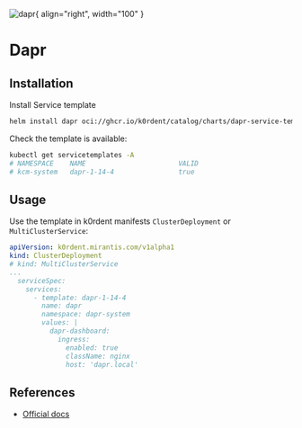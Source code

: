 ![dapr](./dapr-logo.svg){ align="right", width="100" }
# Dapr

## Installation
Install Service template
~~~bash
helm install dapr oci://ghcr.io/k0rdent/catalog/charts/dapr-service-template -n kcm-system
~~~

Check the template is available:
~~~bash
kubectl get servicetemplates -A
# NAMESPACE    NAME                       VALID
# kcm-system   dapr-1-14-4                true
~~~

## Usage
Use the template in k0rdent manifests `ClusterDeployment` or `MultiClusterService`:
~~~yaml
apiVersion: k0rdent.mirantis.com/v1alpha1
kind: ClusterDeployment
# kind: MultiClusterService
...
  serviceSpec:
    services:
      - template: dapr-1-14-4
        name: dapr
        namespace: dapr-system
        values: |
          dapr-dashboard:
            ingress:
              enabled: true
              className: nginx
              host: 'dapr.local'
~~~

## References
- [Official docs](https://docs.dapr.io/)
